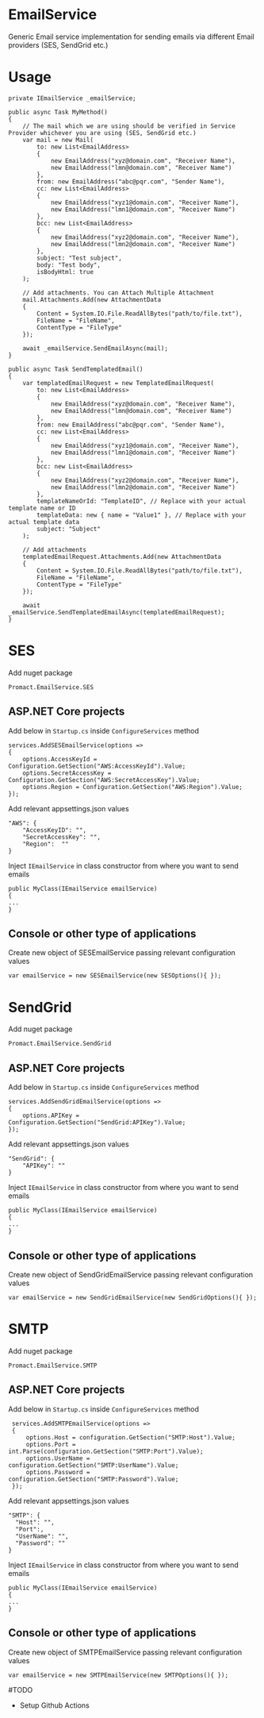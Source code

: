 # EmailService
Generic Email service implementation for sending emails via different Email providers (SES, SendGrid etc.)

# Usage

```
private IEmailService _emailService;

public async Task MyMethod()
{
    // The mail which we are using should be verified in Service Provider whichever you are using (SES, SendGrid etc.)
    var mail = new Mail(
        to: new List<EmailAddress>
        {
            new EmailAddress("xyz@domain.com", "Receiver Name"),
            new EmailAddress("lmn@domain.com", "Receiver Name")
        },
        from: new EmailAddress("abc@pqr.com", "Sender Name"),
        cc: new List<EmailAddress>
        {
            new EmailAddress("xyz1@domain.com", "Receiver Name"),
            new EmailAddress("lmn1@domain.com", "Receiver Name")
        },
        bcc: new List<EmailAddress>
        {
            new EmailAddress("xyz2@domain.com", "Receiver Name"),
            new EmailAddress("lmn2@domain.com", "Receiver Name")
        },
        subject: "Test subject",
        body: "Test body",
        isBodyHtml: true
    );

    // Add attachments. You can Attach Multiple Attachment
    mail.Attachments.Add(new AttachmentData
    {
        Content = System.IO.File.ReadAllBytes("path/to/file.txt"),
        FileName = "FileName",
        ContentType = "FileType"
    });

    await _emailService.SendEmailAsync(mail);
}

public async Task SendTemplatedEmail()
{
    var templatedEmailRequest = new TemplatedEmailRequest(
        to: new List<EmailAddress>
        {
            new EmailAddress("xyz@domain.com", "Receiver Name"),
            new EmailAddress("lmn@domain.com", "Receiver Name")
        },
        from: new EmailAddress("abc@pqr.com", "Sender Name"),
        cc: new List<EmailAddress>
        {
            new EmailAddress("xyz1@domain.com", "Receiver Name"),
            new EmailAddress("lmn1@domain.com", "Receiver Name")
        },
        bcc: new List<EmailAddress>
        {
            new EmailAddress("xyz2@domain.com", "Receiver Name"),
            new EmailAddress("lmn2@domain.com", "Receiver Name")
        },
        templateNameOrId: "TemplateID", // Replace with your actual template name or ID
        templateData: new { name = "Value1" }, // Replace with your actual template data            
        subject: "Subject"
    );

    // Add attachments
    templatedEmailRequest.Attachments.Add(new AttachmentData
    {
        Content = System.IO.File.ReadAllBytes("path/to/file.txt"),
        FileName = "FileName",
        ContentType = "FileType"
    });

    await _emailService.SendTemplatedEmailAsync(templatedEmailRequest);
}

```

# SES

Add nuget package

```
Promact.EmailService.SES
```

## ASP.NET Core projects

Add below in `Startup.cs` inside `ConfigureServices` method

```
services.AddSESEmailService(options =>
{
    options.AccessKeyId = Configuration.GetSection("AWS:AccessKeyId").Value;
    options.SecretAccessKey = Configuration.GetSection("AWS:SecretAccessKey").Value;
    options.Region = Configuration.GetSection("AWS:Region").Value;
});
```

Add relevant appsettings.json values

```
"AWS": {
    "AccessKeyID": "",
    "SecretAccessKey": "",
    "Region":  ""
}
```

Inject `IEmailService` in class constructor from where you want to send emails

```
public MyClass(IEmailService emailService)
{
...
}
```

## Console or other type of applications

Create new object of SESEmailService passing relevant configuration values

```
var emailService = new SESEmailService(new SESOptions(){ });
```

# SendGrid

Add nuget package

```
Promact.EmailService.SendGrid
```

## ASP.NET Core projects

Add below in `Startup.cs` inside `ConfigureServices` method

```
services.AddSendGridEmailService(options =>
{
    options.APIKey = Configuration.GetSection("SendGrid:APIKey").Value;
});
```

Add relevant appsettings.json values

```
"SendGrid": {
    "APIKey": ""
}
```

Inject `IEmailService` in class constructor from where you want to send emails

```
public MyClass(IEmailService emailService)
{
...
}
```

## Console or other type of applications

Create new object of SendGridEmailService passing relevant configuration values

```
var emailService = new SendGridEmailService(new SendGridOptions(){ });
```

# SMTP

Add nuget package

```
Promact.EmailService.SMTP
```

## ASP.NET Core projects

Add below in `Startup.cs` inside `ConfigureServices` method

```
 services.AddSMTPEmailService(options =>
 {
     options.Host = configuration.GetSection("SMTP:Host").Value;
     options.Port = int.Parse(configuration.GetSection("SMTP:Port").Value);
     options.UserName = configuration.GetSection("SMTP:UserName").Value;
     options.Password = configuration.GetSection("SMTP:Password").Value;
 });
```

Add relevant appsettings.json values

```
"SMTP": {
  "Host": "",
  "Port":,
  "UserName": "",
  "Password": ""
}
```

Inject `IEmailService` in class constructor from where you want to send emails

```
public MyClass(IEmailService emailService)
{
...
}
```

## Console or other type of applications

Create new object of SMTPEmailService passing relevant configuration values

```
var emailService = new SMTPEmailService(new SMTPOptions(){ });
```


#TODO
- Setup Github Actions
